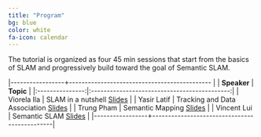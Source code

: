 ```yaml
---
title: "Program"
bg: blue
color: white
fa-icon: calendar
---
```


The tutorial is organized as four 45 min sessions that start from the basics of SLAM and progressively build toward the goal of Semantic SLAM.

|-----------------+--------------------------------------------- |
| **Speaker**     | **Topic**                                    |
|:---------------:|:--------------------------------------------:|
| Viorela Ila     | SLAM in a nutshell               [Slides](img/SLAMTutorialRVSS2018.pdf) |
| Yasir Latif     | Tracking and Data Association    [Slides](https://docs.google.com/presentation/d/1PHXP6EooQzAfvC03YXKLGYelkowgbBdQ67jyrM2Ko9k/edit?usp=sharing) |
| Trung Pham      | Semantic Mapping                 [Slides](#) |
| Vincent Lui     | Semantic SLAM                    [Slides](#) |
|-----------------+----------------------------------------------|
